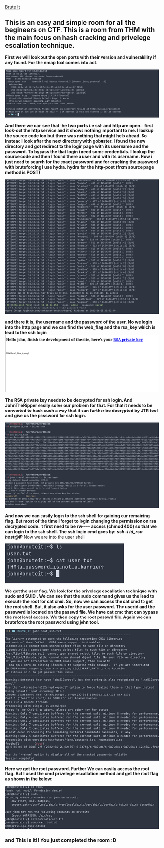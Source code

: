 [Brute It](Brute_it.jpg)
## This is an easy and simple room for all the begineers on CTF. This is a room from THM with the main focus on hash cracking and privelege escallation technique.

**First we will look out the open ports with their version and vulnerability if any found. For the nmap tool comes into act.**

![nmap output with service running and version number](nmap_text.png)


**And there we can see that the two ports i.e ssh and http are open. I first look-out the http service and it shows nothing important to me. I lookup the source code too but there was nothing that might help ahead. So instead I look after the next directory with gobuster.
I found the new directory and got redirect to the login page with its username and the password. To bypass the that login i need some credentials. I lookup the source code and then I found there a user and with its username. Now i just need to search for the exact password and for cracking the password with bruteforcing I use hydra.
hydra for the http-post (from source page method is POST)**

![hydra tool to bruteforce a password](http_post.png "hydra")

**and there it is, the username and the password of the user. No we login into the http page and we can find the web_flag and the rsa_key which is lead to the ssh login**
![login successfull](login_bypass.png)

**The RSA private key needs to be decrypted for ssh login. And JohnTheRipper easily solve our problem for that. For that it needs to be converted to hash such a way that it can further be decrypted by JTR tool and give us the password for ssh login.**

![hash cracking by john](hash_crack_john.png)

**And now we can easily login to the ssh shell for gaining our remaining flag. But most of the time I forget to login changing the permission on rsa decrypted code. It first need to be rw---- access (chmod 400) so that we can login to the ssh shell. The ssh login cmd goes by:**
***ssh -i id_rsa host@IP***
Now we are into the user shell

![user login by ssh](user_flag.png)

**We get the user flag. We look for the privelege escallation technique with sudo and SUID . We can see that the sudo command gives us the lead to execute the root for cat cmd. So, now we can access the cat cmd to get the root shell. But, it also asks for the user password. The userid and the password is located on the passwd file. We have cat cmd that can bypass the root level access. We then copy the root passwd file. Again we can bruteforce the root password using john tool.**

![root password cracking using john](root_password.png)

**Here we get the root password. Further We can easily access the root flag. But I used the cmd privelege escallation method and get the root flag as shown in the below:**

![root flag](root_flag.png)

### and This is it!! You just completed the room :D
